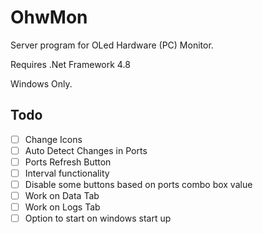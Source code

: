 # OhwMon
Server program for OLed Hardware (PC) Monitor.

Requires .Net Framework 4.8 

Windows Only.

## Todo

- [ ] Change Icons
- [ ] Auto Detect Changes in Ports
- [ ] Ports Refresh Button
- [ ] Interval functionality
- [ ] Disable some buttons based on ports combo box value
- [ ] Work on Data Tab
- [ ] Work on Logs Tab
- [ ] Option to start on windows start up
